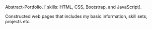 Abstract-Portfolio. [ skills: HTML, CSS, Bootstrap, and JavaScript].

Constructed web pages that includes my basic information, skill sets, projects etc.
